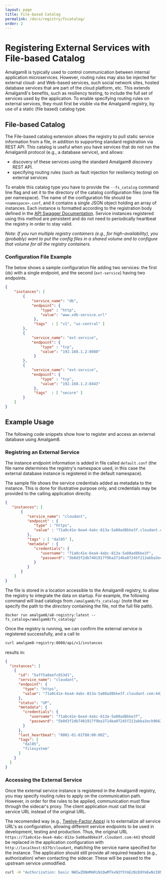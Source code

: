 ```yaml
---
layout: page
title: File-based Catalog
permalink: /docs/registry/fscatalog/
order: 2
---
```


# Registering External Services with File-based Catalog <a id="filecatalog"></a>

Amalgam8 is typically used to control communication between internal application microservices. However, routing rules may also be injected for external cloud- and Web-based services, 
such social network sites, hosted database services that are part of the cloud platform, etc.
This extends Amalgam8's benefits, such as resiliency testing, to include the full set of services used by the application. 
To enable specifying routing rules on external services, they must first be visible via the Amalgam8 registry, by use of a static (file based) catalog type.

## File-based Catalog

The File-based catalog extension allows the registry to pull static service information from a file, in addition to supporting standard registration via REST API.
This catalog is useful when you have services that do not run the Amalgam8 protocol (e.g., a database service), and allows:

- discovery of these services using the standard Amalgam8 discovery REST API.
- specifying routing rules (such as fault injection for resiliency testing) on external services

To enable this catalog type you have to provide the `--fs_catalog` command line flag and set it to the directory of the catalog configuration files (one file per namespace).
The name of the configuration file should be `<namespace>.conf`, and it contains a single JSON object holding an array of instances.
Each instance is formatted according to the registration body defined in the [API Swagger Documentation](https://amalgam8.io/api/registry).
Service instances registered using this method are persistent and do not need to periodically heartbeat the registry in order to stay valid.

_Note: If you run multiple registry containers (e.g., for high-availability), you (probably) want to put the config files in a shared volume and to configure that volume for all the registry containers._

### Configuration File Example

The below shows a sample configuration file adding two services: the first (`db`) with a single endpoint, and the second (`ext-service`) having two endpoints. 

```json
{
    "instances": [
        {
            "service_name": "db",
            "endpoint": {
                "type" : "http",
                "value": "www.xdb-service.url"
             },
             "tags"  : [ "v1", "us-central" ]
        },
        {
            "service_name": "ext-service",
            "endpoint": {
                "type" : "tcp",
                "value": "192.168.1.2:8080"
             }
        },
        {
            "service_name": "ext-service",
            "endpoint": {
                "type" : "tcp",
                "value": "192.168.1.2:8443"
             },
             "tags"  : [ "secure" ]
        }        
    ]
}
```

## Example Usage

The following code snippets show how to register and access an external database using Amalgam8.

### Registring an External Service

The instance endpoint information is added in file called `default.conf` (the file name determines the registry's namespace used, in this case the external database instance is registered in the default namespace).

The sample file shows the service credentials added as metadata to the instance. This is done for illustrative purpose only, and credentials may be provided to the calling application directly. 

```json
{
   "instances": [
       {
          "service_name": "cloudant",
          "endpoint" : {
             "type" : "https",
             "value" : "71a0c41e-6ea4-4abc-813a-5a08ad8bke3f.cloudant.com:443"
          },
          "tags" : [ "dal05" ],
          "metadata" : {
             "credentials": {
                "username": "71a0c41e-6ea4-4abc-813a-5a08ad8bke3f",
                "password": "5b0d3f2db7401917f9ba3714ba07245f213abba3ecb96632796487f0e553435c"
             }
          }
       }
    ]
}
```

The file is stored in a location accessible to the Amalgam8 registry, to allow the registry to integrate the data on startup.
For example, the following command will load catalogs from `/amalgam8/fs_catalog/` (note that we specify the path to the _directory_ containing the file, not the full file path).

`docker run amalgam8/a8-registry:latest --fs_catalog=/amalgam8/fs_catalog/`
 
Once the registry is running, we can confirm the external service is registered successfully, and a call to 

```bash
curl amalgam8-registry:8080/api/v1/instances
```

results in:

```json
{
  "instances": [
    {
      "id": "5aff5a8eefc853d1",
      "service_name": "cloudant",
      "endpoint": {
        "type": "https",
        "value": "71a0c41e-6ea4-4abc-813a-5a08ad8bke3f.cloudant.com:443"
      },
      "status": "UP",
      "metadata": {
        "credentials": {
           "username": "71a0c41e-6ea4-4abc-813a-5a08ad8bke3f",
           "password": "5b0d3f2db7401917f9ba3714ba07245f213abba3ecb96632796487f0e553435c"
        }
      },
      "last_heartbeat": "0001-01-01T00:00:00Z",
      "tags": [
        "dal05",
        "filesystem"
      ]
    }
  ]
}
```

### Accessing the External Service

Once the external service instance is registered in the Amalgam8 registry, you may specify routing rules to apply on the communication path.
However, in order for the rules to be applied, communication must flow through the sidecar's proxy. The client application must call the local service URL instead of the original URL.

The recomended way (e.g., [Twelve-Factor Apps](https://12factor.net/)) is to externalize all service URL's as configuration, allowing different service endpoints to be used in development, testing and production. 
Thus, the original URL `https://71a0c41e-6ea4-4abc-813a-5a08ad8bke3f.cloudant.com:443` should be replaced in the application configuration with `http://localhost:6379/cloudant`, matching the service name specified for the instance.
The application should still provide all required headers (e.g., authorization) when contacting the sidecar. These will be passed to the upstream service unmodified.

```bash
curl -H "Authorization: basic NWIwZDNmMmRiNzQwMTkxN2Y5YmEzNzE0YmEwNzI0NWYyMTNlYmVmM2VjYjk2NjMyNzk2NDg3ZjBlNTUzNDM1Ywo=" http://localhost:6379/cloudant/<database>/<document_id>/
```
